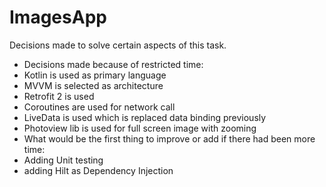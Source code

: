 # ImagesApp

Decisions made to solve certain aspects of this task.
* Decisions made because of restricted time:
* Kotlin is used as primary language
* MVVM is selected as architecture
* Retrofit 2 is used
* Coroutines are used for network call
* LiveData is used which is replaced data binding previously
* Photoview lib is used for full screen image with zooming
* What would be the first thing to improve or add if there had been more time:
* Adding Unit testing
* adding Hilt as Dependency Injection